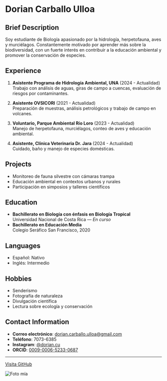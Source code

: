 # Dorian Carballo Ulloa

## Brief Description
Soy estudiante de Biología apasionado por la hidrología, herpetofauna, aves y murciélagos. Constantemente motivado por aprender más sobre la biodiversidad, con un fuerte interés en contribuir a la educación ambiental y promover la conservación de especies.

## Experience
1. **Asistente Programa de Hidrología Ambiental, UNA** (2024 - Actualidad)  
   Trabajo con análisis de aguas, giras de campo a cuencas, evaluación de riesgos por contaminantes.

2. **Asistente OVSICORI** (2021 - Actualidad)  
   Preparación de muestras, análisis petrológicos y trabajo de campo en volcanes.

3. **Voluntario, Parque Ambiental Río Loro** (2023 - Actualidad)  
   Manejo de herpetofauna, murciélagos, conteo de aves y educación ambiental.

4. **Asistente, Clínica Veterinaria Dr. Jara** (2024 - Actualidad)  
   Cuidado, baño y manejo de especies domésticas.

## Projects
* Monitoreo de fauna silvestre con cámaras trampa  
* Educación ambiental en contextos urbanos y rurales  
* Participación en simposios y talleres científicos  

## Education
* **Bachillerato en Biología con énfasis en Biología Tropical**  
  Universidad Nacional de Costa Rica — *En curso*  
* **Bachillerato en Educación Media**  
  Colegio Seráfico San Francisco, 2020

## Languages
* Español: Nativo  
* Inglés: Intermedio  

## Hobbies
* Senderismo  
* Fotografía de naturaleza  
* Divulgación científica  
* Lectura sobre ecología y conservación  

## Contact Information
* **Correo electrónico**: dorian.carballo.ulloa@gmail.com  
* **Teléfono**: 7073-6385  
* **Instagram**: [@dorian.cu](https://instagram.com/dorian.cu)  
* **ORCID**: [0009-0006-5233-0687](https://orcid.org/0009-0006-5233-0687)

---



[Visita GitHub](https://github.com)

![Foto mía](assets/foto-mia.jpg)
